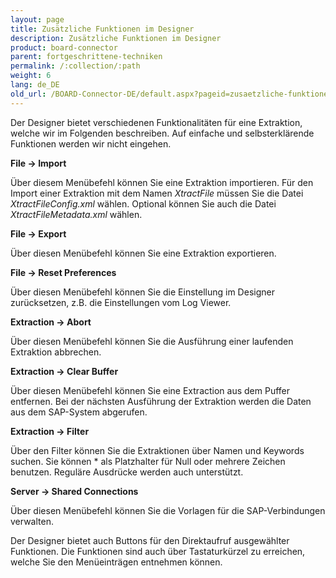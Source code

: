 ```yaml
---
layout: page
title: Zusätzliche Funktionen im Designer
description: Zusätzliche Funktionen im Designer
product: board-connector
parent: fortgeschrittene-techniken
permalink: /:collection/:path
weight: 6
lang: de_DE
old_url: /BOARD-Connector-DE/default.aspx?pageid=zusaetzliche-funktionen-im-designer
---
```


Der Designer bietet verschiedenen Funktionalitäten für eine Extraktion, welche wir im Folgenden beschreiben. Auf einfache und selbsterklärende Funktionen werden wir nicht eingehen. 

**File -> Import**

Über diesem Menübefehl können Sie eine Extraktion importieren. Für den Import einer Extraktion mit dem Namen *XtractFile* müssen Sie die Datei *XtractFileConfig.xml* wählen. Optional können Sie auch die Datei *XtractFileMetadata.xml* wählen.

**File -> Export**

Über diesen Menübefehl können Sie eine Extraktion exportieren.

**File -> Reset Preferences**

Über diesen Menübefehl können Sie die Einstellung im Designer zurücksetzen, z.B. die Einstellungen vom Log Viewer.

**Extraction -> Abort**

Über diesen Menübefehl können Sie die Ausführung einer laufenden Extraktion abbrechen.

**Extraction -> Clear Buffer**

Über diesen Menübefehl können Sie eine Extraction aus dem Puffer entfernen. Bei der nächsten Ausführung der Extraktion werden die Daten aus dem SAP-System abgerufen.

**Extraction -> Filter**

Über den Filter können Sie die Extraktionen über Namen und Keywords suchen. Sie können * als Platzhalter für Null oder mehrere Zeichen benutzen. Reguläre Ausdrücke werden auch unterstützt.

**Server -> Shared Connections**

Über diesen Menübefehl können Sie die Vorlagen für die SAP-Verbindungen verwalten.

Der Designer bietet auch Buttons für den Direktaufruf ausgewählter Funktionen. Die Funktionen sind auch über Tastaturkürzel zu erreichen, welche Sie den Menüeinträgen entnehmen können.